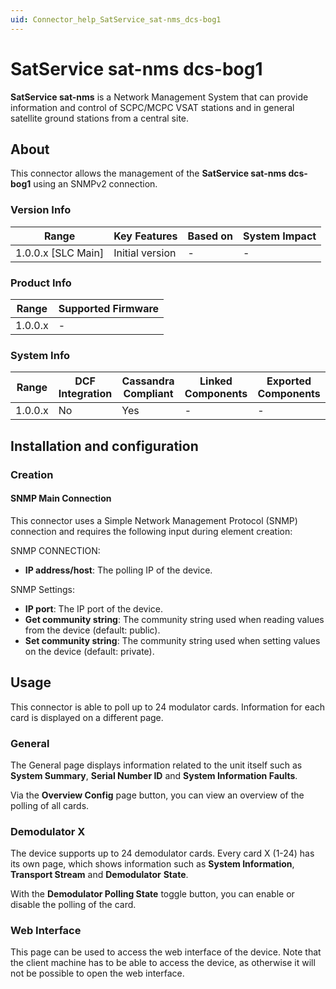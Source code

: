 ```yaml
---
uid: Connector_help_SatService_sat-nms_dcs-bog1
---
```


# SatService sat-nms dcs-bog1

**SatService sat-nms** is a Network Management System that can provide information and control of SCPC/MCPC VSAT stations and in general satellite ground stations from a central site.

## About

This connector allows the management of the **SatService sat-nms dcs-bog1** using an SNMPv2 connection.

### Version Info

| Range                | Key Features     | Based on     | System Impact     |
|----------------------|------------------|--------------|-------------------|
| 1.0.0.x [SLC Main]   | Initial version  | -            | -                 |

### Product Info

| Range     | Supported Firmware     |
|-----------|------------------------|
| 1.0.0.x   | -                      |

### System Info

| Range     | DCF Integration     | Cassandra Compliant     | Linked Components     | Exported Components     |
|-----------|---------------------|-------------------------|-----------------------|-------------------------|
| 1.0.0.x   | No                  | Yes                     | -                     | -                       |

## Installation and configuration

### Creation

#### SNMP Main Connection

This connector uses a Simple Network Management Protocol (SNMP) connection and requires the following input during element creation:

SNMP CONNECTION:

- **IP address/host**: The polling IP of the device.

SNMP Settings:

- **IP port**: The IP port of the device.
- **Get community string**: The community string used when reading values from the device (default: public).
- **Set community string**: The community string used when setting values on the device (default: private).

## Usage

This connector is able to poll up to 24 modulator cards. Information for each card is displayed on a different page.

### General

The General page displays information related to the unit itself such as **System Summary**, **Serial Number ID** and **System Information Faults**.

Via the **Overview Config** page button, you can view an overview of the polling of all cards.

### Demodulator X

The device supports up to 24 demodulator cards. Every card X (1-24) has its own page, which shows information such as **System Information**, **Transport Stream** and **Demodulator** **State**.

With the **Demodulator Polling State** toggle button, you can enable or disable the polling of the card.

### Web Interface

This page can be used to access the web interface of the device. Note that the client machine has to be able to access the device, as otherwise it will not be possible to open the web interface.
